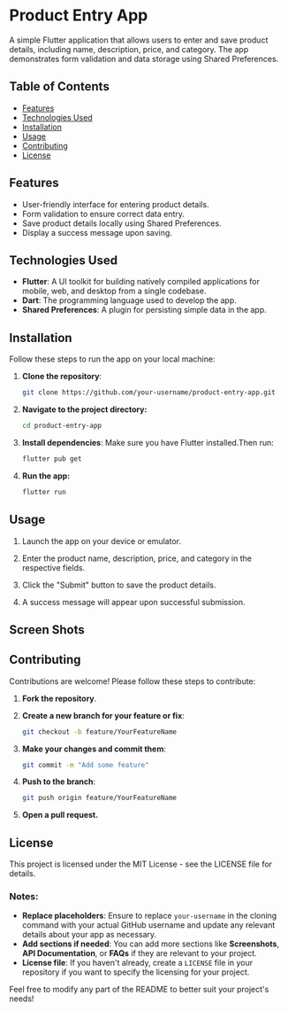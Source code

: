 # Product Entry App

A simple Flutter application that allows users to enter and save product details, including name, description, price, and category. The app demonstrates form validation and data storage using Shared Preferences.

## Table of Contents

- [Features](#features)
- [Technologies Used](#technologies-used)
- [Installation](#installation)
- [Usage](#usage)
- [Contributing](#contributing)
- [License](#license)

## Features

- User-friendly interface for entering product details.
- Form validation to ensure correct data entry.
- Save product details locally using Shared Preferences.
- Display a success message upon saving.

## Technologies Used

- **Flutter**: A UI toolkit for building natively compiled applications for mobile, web, and desktop from a single codebase.
- **Dart**: The programming language used to develop the app.
- **Shared Preferences**: A plugin for persisting simple data in the app.

## Installation

Follow these steps to run the app on your local machine:

1. **Clone the repository**:
   ```bash
   git clone https://github.com/your-username/product-entry-app.git
   ```
2. **Navigate to the project directory:**
   ```bash
   cd product-entry-app
   ```
3. **Install dependencies**: Make sure you have Flutter installed.Then run:
   ```bash
   flutter pub get
   ```
4. **Run the app:**
   ```bash
   flutter run
   ```

## Usage

1. Launch the app on your device or emulator.

2. Enter the product name, description, price, and category in the respective fields.

3. Click the "Submit" button to save the product details.

4. A success message will appear upon successful submission.


## Screen Shots



## Contributing

Contributions are welcome! Please follow these steps to contribute:

1. **Fork the repository**.

2. **Create a new branch for your feature or fix**:
   ```bash
   git checkout -b feature/YourFeatureName
   ```

3. **Make your changes and commit them**:
   ```bash
   git commit -m "Add some feature"
   ```

4. **Push to the branch**:
   ```bash
   git push origin feature/YourFeatureName
   ```

5. **Open a pull request.**


## License

This project is licensed under the MIT License - see the LICENSE file for details.


### Notes:
- **Replace placeholders**: Ensure to replace `your-username` in the cloning command with your actual GitHub username and update any relevant details about your app as necessary.
- **Add sections if needed**: You can add more sections like **Screenshots**, **API Documentation**, or **FAQs** if they are relevant to your project.
- **License file**: If you haven't already, create a `LICENSE` file in your repository if you want to specify the licensing for your project.

Feel free to modify any part of the README to better suit your project's needs!


